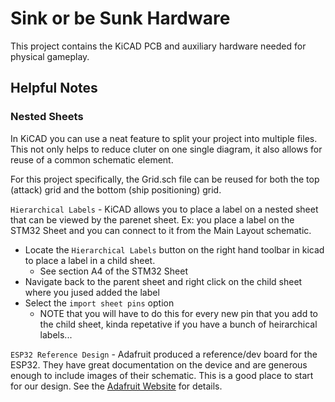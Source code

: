 # Sink or be Sunk Hardware

This project contains the KiCAD PCB and auxiliary hardware needed for physical gameplay.

## Helpful Notes

### Nested Sheets

In KiCAD you can use a neat feature to split your project into multiple files. This not only helps to reduce cluter on one single diagram, it also allows for reuse of a common schematic element.

For this project specifically, the Grid.sch file can be reused for both the top (attack) grid and the bottom (ship positioning) grid.

`Hierarchical Labels` - KiCAD allows you to place a label on a nested sheet that can be viewed by the parenet sheet. Ex: you place a label on the STM32 Sheet and you can connect to it from the Main Layout schematic.

- Locate the `Hierarchical Labels` button on the right hand toolbar in kicad to place a label in a child sheet.
  - See section A4 of the STM32 Sheet
- Navigate back to the parent sheet and right click on the child sheet where you jused added the label
- Select the `import sheet pins` option
  - NOTE that you will have to do this for every new pin that you add to the child sheet, kinda repetative if you have a bunch of heirarchical labels...

`ESP32 Reference Design` - Adafruit produced a reference/dev board for the ESP32. They have great documentation on the device and are generous enough to include images of their schematic. This is a good place to start for our design. See the [Adafruit Website](https://learn.adafruit.com/adafruit-huzzah32-esp32-feather/downloads) for details.
